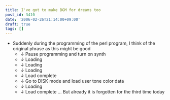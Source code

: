 ```yaml
---
title: I've got to make BGM for dreams too
post_id: 3410
date: '2006-02-26T21:14:00+09:00'
draft: true
tags: []
---
```


*   Suddenly during the programming of the perl program, I think of the original phrase as this might be good
    *   ↓ Pause programming and turn on synth
    *   ↓ Loading
    *   ↓ Loading
    *   ↓ Loading
    *   ↓ Load complete
    *   ↓ Go to DISK mode and load user tone color data
    *   ↓ Loading
    *   ↓ Load complete ... But already it is forgotten for the third time today
